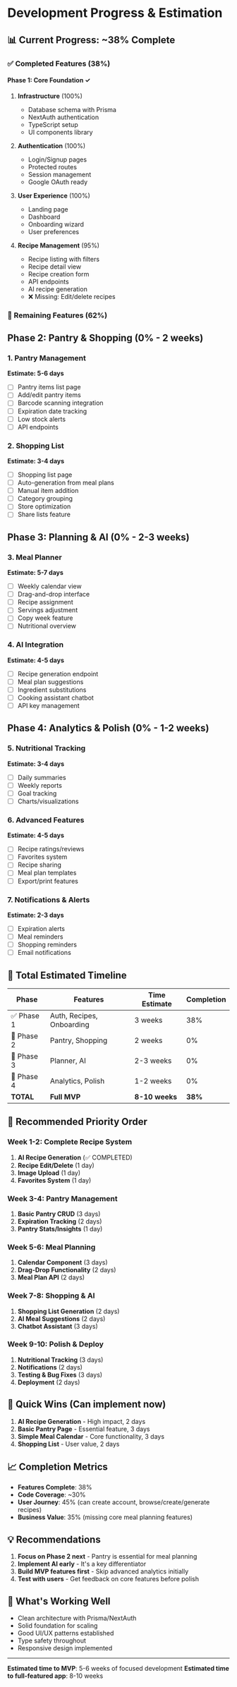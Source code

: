 # Development Progress & Estimation

## 📊 Current Progress: ~38% Complete

### ✅ Completed Features (38%)

#### Phase 1: Core Foundation ✓
1. **Infrastructure** (100%)
   - Database schema with Prisma
   - NextAuth authentication
   - TypeScript setup
   - UI components library

2. **Authentication** (100%)
   - Login/Signup pages
   - Protected routes
   - Session management
   - Google OAuth ready

3. **User Experience** (100%)
   - Landing page
   - Dashboard
   - Onboarding wizard
   - User preferences

4. **Recipe Management** (95%)
   - Recipe listing with filters
   - Recipe detail view
   - Recipe creation form
   - API endpoints
   - AI recipe generation
   - ❌ Missing: Edit/delete recipes

### 🚧 Remaining Features (62%)

## Phase 2: Pantry & Shopping (0% - 2 weeks)

### 1. **Pantry Management** 
**Estimate: 5-6 days**
- [ ] Pantry items list page
- [ ] Add/edit pantry items
- [ ] Barcode scanning integration
- [ ] Expiration date tracking
- [ ] Low stock alerts
- [ ] API endpoints

### 2. **Shopping List**
**Estimate: 3-4 days**
- [ ] Shopping list page
- [ ] Auto-generation from meal plans
- [ ] Manual item addition
- [ ] Category grouping
- [ ] Store optimization
- [ ] Share lists feature

## Phase 3: Planning & AI (0% - 2-3 weeks)

### 3. **Meal Planner**
**Estimate: 5-7 days**
- [ ] Weekly calendar view
- [ ] Drag-and-drop interface
- [ ] Recipe assignment
- [ ] Servings adjustment
- [ ] Copy week feature
- [ ] Nutritional overview

### 4. **AI Integration**
**Estimate: 4-5 days**
- [ ] Recipe generation endpoint
- [ ] Meal plan suggestions
- [ ] Ingredient substitutions
- [ ] Cooking assistant chatbot
- [ ] API key management

## Phase 4: Analytics & Polish (0% - 1-2 weeks)

### 5. **Nutritional Tracking**
**Estimate: 3-4 days**
- [ ] Daily summaries
- [ ] Weekly reports
- [ ] Goal tracking
- [ ] Charts/visualizations

### 6. **Advanced Features**
**Estimate: 4-5 days**
- [ ] Recipe ratings/reviews
- [ ] Favorites system
- [ ] Recipe sharing
- [ ] Meal plan templates
- [ ] Export/print features

### 7. **Notifications & Alerts**
**Estimate: 2-3 days**
- [ ] Expiration alerts
- [ ] Meal reminders
- [ ] Shopping reminders
- [ ] Email notifications

## 📅 Total Estimated Timeline

| Phase | Features | Time Estimate | Completion |
|-------|----------|--------------|------------|
| ✅ Phase 1 | Auth, Recipes, Onboarding | 3 weeks | 38% |
| 🚧 Phase 2 | Pantry, Shopping | 2 weeks | 0% |
| 🚧 Phase 3 | Planner, AI | 2-3 weeks | 0% |
| 🚧 Phase 4 | Analytics, Polish | 1-2 weeks | 0% |
| **TOTAL** | **Full MVP** | **8-10 weeks** | **38%** |

## 🎯 Recommended Priority Order

### Week 1-2: Complete Recipe System
1. **AI Recipe Generation** (✅ COMPLETED)
2. **Recipe Edit/Delete** (1 day)
3. **Image Upload** (1 day)
4. **Favorites System** (1 day)

### Week 3-4: Pantry Management
1. **Basic Pantry CRUD** (3 days)
2. **Expiration Tracking** (2 days)
3. **Pantry Stats/Insights** (1 day)

### Week 5-6: Meal Planning
1. **Calendar Component** (3 days)
2. **Drag-Drop Functionality** (2 days)
3. **Meal Plan API** (2 days)

### Week 7-8: Shopping & AI
1. **Shopping List Generation** (2 days)
2. **AI Meal Suggestions** (2 days)
3. **Chatbot Assistant** (3 days)

### Week 9-10: Polish & Deploy
1. **Nutritional Tracking** (3 days)
2. **Notifications** (2 days)
3. **Testing & Bug Fixes** (3 days)
4. **Deployment** (2 days)

## 🚀 Quick Wins (Can implement now)

1. **AI Recipe Generation** - High impact, 2 days
2. **Basic Pantry Page** - Essential feature, 3 days
3. **Simple Meal Calendar** - Core functionality, 3 days
4. **Shopping List** - User value, 2 days

## 📈 Completion Metrics

- **Features Complete**: 38%
- **Code Coverage**: ~30%
- **User Journey**: 45% (can create account, browse/create/generate recipes)
- **Business Value**: 35% (missing core meal planning features)

## 💡 Recommendations

1. **Focus on Phase 2 next** - Pantry is essential for meal planning
2. **Implement AI early** - It's a key differentiator
3. **Build MVP features first** - Skip advanced analytics initially
4. **Test with users** - Get feedback on core features before polish

## 🎉 What's Working Well

- Clean architecture with Prisma/NextAuth
- Solid foundation for scaling
- Good UI/UX patterns established
- Type safety throughout
- Responsive design implemented

---

**Estimated time to MVP**: 5-6 weeks of focused development
**Estimated time to full-featured app**: 8-10 weeks